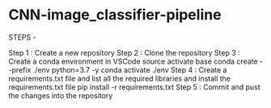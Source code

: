 # CNN-image_classifier-pipeline

STEPS - 

Step 1 : Create a new repository
Step 2 : Clone the repository
Step 3 : Create a conda environment in VSCode
        source activate base
        conda create --prefix ./env python=3.7 -y
        conda activate ./env
Step 4 : Create a requirements.txt file and list all the required libraries and install the requirements.txt file
        pip install -r requirements.txt
Step 5 : Commit and pust the changes into the repository